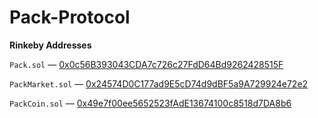 # Pack-Protocol

**Rinkeby Addresses**

`Pack.sol` — [0x0c56B393043CDA7c726c27FdD64Bd9262428515F](https://rinkeby.etherscan.io/address/0x0c56B393043CDA7c726c27FdD64Bd9262428515F#code)

`PackMarket.sol` — [0x24574D0C177ad9E5cD74d9dBF5a9A729924e72e2](https://rinkeby.etherscan.io/address/0x24574D0C177ad9E5cD74d9dBF5a9A729924e72e2#code)

`PackCoin.sol` — [0x49e7f00ee5652523fAdE13674100c8518d7DA8b6](https://rinkeby.etherscan.io/address/0x49e7f00ee5652523fAdE13674100c8518d7DA8b6#code)
